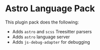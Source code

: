 # Astro Language Pack

This plugin pack does the following:

- Adds `astro` and `scss` Treesitter parsers
- Adds `astro` language server
- Adds `js-debug-adapter` for debugging
